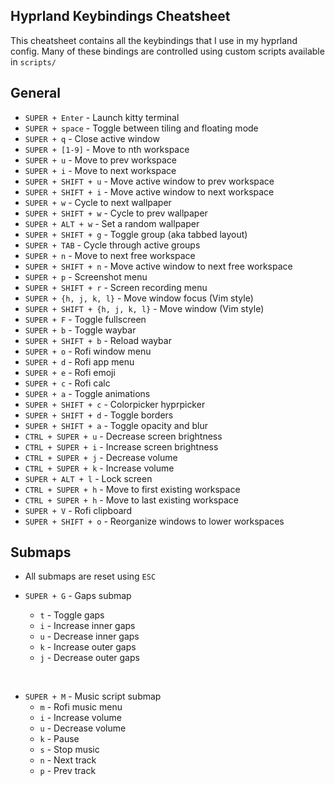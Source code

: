 ## Hyprland Keybindings Cheatsheet

This cheatsheet contains all the keybindings that I use in my hyprland config. Many of these bindings are controlled using custom scripts available in `scripts/`

## General

- `SUPER + Enter` - Launch kitty terminal
- `SUPER + space` - Toggle between tiling and floating mode
- `SUPER + q` - Close active window
- `SUPER + [1-9]` - Move to nth workspace
- `SUPER + u` - Move to prev workspace
- `SUPER + i` - Move to next workspace
- `SUPER + SHIFT + u` - Move active window to prev workspace
- `SUPER + SHIFT + i` - Move active window to next workspace
- `SUPER + w` - Cycle to next wallpaper
- `SUPER + SHIFT + w` - Cycle to prev wallpaper
- `SUPER + ALT + w` - Set a random wallpaper
- `SUPER + SHIFT + g` - Toggle group (aka tabbed layout)
- `SUPER + TAB` - Cycle through active groups
- `SUPER + n` - Move to next free workspace
- `SUPER + SHIFT + n` - Move active window to next free workspace
- `SUPER + p` - Screenshot menu
- `SUPER + SHIFT + r` - Screen recording menu
- `SUPER + {h, j, k, l}` - Move window focus (Vim style) 
- `SUPER + SHIFT + {h, j, k, l}` - Move window (Vim style) 
- `SUPER + F` - Toggle fullscreen
- `SUPER + b` - Toggle waybar
- `SUPER + SHIFT + b` - Reload waybar
- `SUPER + o` - Rofi window menu
- `SUPER + d` - Rofi app menu
- `SUPER + e` - Rofi emoji
- `SUPER + c` - Rofi calc
- `SUPER + a` - Toggle animations
- `SUPER + SHIFT + c` - Colorpicker hyprpicker
- `SUPER + SHIFT + d` - Toggle borders
- `SUPER + SHIFT + a` - Toggle opacity and blur
- `CTRL + SUPER + u` - Decrease screen brightness
- `CTRL + SUPER + i` - Increase screen brightness
- `CTRL + SUPER + j` - Decrease volume
- `CTRL + SUPER + k` - Increase volume
- `SUPER + ALT + l` - Lock screen
- `CTRL + SUPER + h` - Move to first existing workspace
- `CTRL + SUPER + h` - Move to last existing workspace
- `SUPER + V` - Rofi clipboard 
- `SUPER + SHIFT + o` - Reorganize windows to lower workspaces


## Submaps

- All submaps are reset using `ESC`

- `SUPER + G` - Gaps submap
  - `t` - Toggle gaps 
  - `i` - Increase inner gaps 
  - `u` - Decrease inner gaps 
  - `k` - Increase outer gaps 
  - `j` - Decrease outer gaps 

<br> 

- `SUPER + M` - Music script submap
  - `m` - Rofi music menu
  - `i` - Increase volume 
  - `u` - Decrease volume
  - `k` - Pause
  - `s` - Stop music
  - `n` - Next track
  - `p` - Prev track

